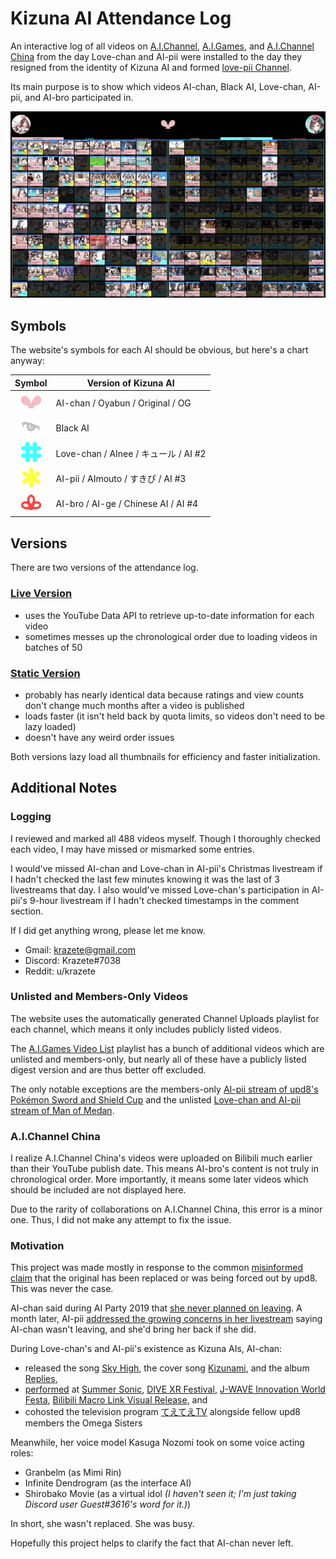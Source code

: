 # Kizuna AI Attendance Log

An interactive log of all videos on [A.I.Channel](https://www.youtube.com/aichannel), [A.I.Games](https://www.youtube.com/aigamesdayo), and [A.I.Channel China](https://www.youtube.com/channel/UCArUdy5xj0i0cTuhPHRVMpw) from the day Love-chan and AI-pii were installed to the day they resigned from the identity of Kizuna AI and formed [love-pii Channel](https://www.youtube.com/channel/UCYm8zALd2uHqyy6C1tb4_zA).

Its main purpose is to show which videos AI-chan, Black AI, Love-chan, AI-pii, and AI-bro participated in.

![ailovepii](ailovepii.gif)

## Symbols

The website's symbols for each AI should be obvious, but here's a chart anyway:

|Symbol|Version of Kizuna AI|
|:-:|-|
|<img src="icon/ai.png" width="32px">|AI-chan / Oyabun / Original / OG|
|<img src="icon/black.png" width="32px">|Black AI|
|<img src="icon/love.png" width="32px">|Love-chan / AInee / キュール / AI #2|
|<img src="icon/pii.png" width="32px">|AI-pii / AImouto / すきぴ / AI #3|
|<img src="icon/bro.png" width="32px">|AI-bro / AI-ge / Chinese AI / AI #4|

## Versions

There are two versions of the attendance log.

### [Live Version](https://krazete.github.io/ailog/live)

* uses the YouTube Data API to retrieve up-to-date information for each video
* sometimes messes up the chronological order due to loading videos in batches of 50

### [Static Version](https://krazete.github.io/ailog/static)

* probably has nearly identical data because ratings and view counts don't change much months after a video is published
* loads faster (it isn't held back by quota limits, so videos don't need to be lazy loaded)
* doesn't have any weird order issues

Both versions lazy load all thumbnails for efficiency and faster initialization.

## Additional Notes

### Logging

I reviewed and marked all 488 videos myself.
Though I thoroughly checked each video, I may have missed or mismarked some entries.

I would've missed AI-chan and Love-chan in AI-pii's Christmas livestream if I hadn't checked the last few minutes knowing it was the last of 3 livestreams that day.
I also would've missed Love-chan's participation in AI-pii's 9-hour livestream if I hadn't checked timestamps in the comment section.

If I did get anything wrong, please let me know.

* Gmail: krazete@gmail.com
* Discord: Krazete#7038
* Reddit: u/krazete

### Unlisted and Members-Only Videos

The website uses the automatically generated Channel Uploads playlist for each channel, which means it only includes publicly listed videos.

The [A.I.Games Video List](https://www.youtube.com/playlist?list=PLWkRfirH7n-tCgddNgyWCSK8QGsK8EV7L) playlist has a bunch of additional videos which are unlisted and members-only, but nearly all of these have a publicly listed digest version and are thus better off excluded.

The only notable exceptions are the members-only [AI-pii stream of upd8's Pokémon Sword and Shield Cup](https://youtu.be/AQuB3W1p4Yg) and the unlisted [Love-chan and AI-pii stream of Man of Medan](https://youtu.be/dzmzokLdeIA).

### A.I.Channel China

I realize A.I.Channel China's videos were uploaded on Bilibili much earlier than their YouTube publish date.
This means AI-bro's content is not truly in chronological order.
More importantly, it means some later videos which should be included are not displayed here.

Due to the rarity of collaborations on A.I.Channel China, this error is a minor one.
Thus, I did not make any attempt to fix the issue.

### Motivation

This project was made mostly in response to the common [misinformed claim](SUPPLEMENTARY.md) that the original has been replaced or was being forced out by upd8.
This was never the case.

AI-chan said during AI Party 2019 that [she never planned on leaving](https://warosu.org/jp/thread/21612492#p21615639).
A month later, AI-pii [addressed the growing concerns in her livestream](https://youtu.be/IwIoDYymgVs?t=61) saying AI-chan wasn't leaving, and she'd bring her back if she did.

During Love-chan's and AI-pii's existence as Kizuna AIs, AI-chan:

* released the song [Sky High](https://youtu.be/yLrstz80MKs), the cover song [Kizunami](https://youtu.be/vHeK-SDTMyU), and the album [Replies](https://youtu.be/Io_GOr3YAN0),
* [performed](https://i.imgur.com/nAEKjBZ.png) at [Summer Sonic](https://youtu.be/O57ueFS0M6o), [DIVE XR Festival](https://twitter.com/aichan_nel/status/1175769837622030337), [J-WAVE Innovation World Festa](https://twitter.com/aichan_nel/status/1173189719578042369), [Bilibili Macro Link Visual Release](https://twitter.com/aichan_nel/status/1152094751849504770), and
* cohosted the television program [てえてえTV](https://cu.ntv.co.jp/program/tetete2/) alongside fellow upd8 members the Omega Sisters

Meanwhile, her voice model Kasuga Nozomi took on some voice acting roles:

* Granbelm (as Mimi Rin)
* Infinite Dendrogram (as the interface AI)
* Shirobako Movie (as a virtual idol *(I haven't seen it; I'm just taking Discord user Guest#3616's word for it.)*)

In short, she wasn't replaced.
She was busy.

Hopefully this project helps to clarify the fact that AI-chan never left.
